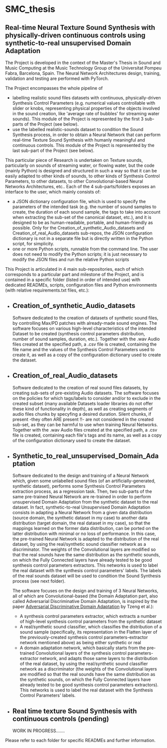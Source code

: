 # SMC_thesis
## Real-time Neural Texture Sound Synthesis with physically-driven continuous controls using synthetic-to-real unsupervised Domain Adaptation

The Project is developed in the context of the Master's Thesis in Sound and Music Computing at the Music Technology Group of the Universitat Pompeu Fabra, Barcelona, Spain.
The Neural Network Architectures design, training, validation and testing are performed with PyTorch.

The Project encompasses the whole pipeline of
- labelling realistic sound files datasets with continuous, physically-driven Synthesis Control Parameters (e.g. numerical values controllable with slider or knobs, representing physical properties of the objects involved in the sound creation, like 'average rate of bubbles' for streaming water sounds).
  This module of the Project is represented by the first 3 sub-parts of the Project (see below).
- use the labelled realistic-sounds dataset to condition the Sound Synthesis process, in order to obtain a Neural Network that can perform real-time Texture Sound Synthesis with humanly meaningful and continuous controls.
  This module of the Project is represented by the last sub-part of the Project (see below).
  
This particular piece of Research is undertaken on Texture sounds, particularly on sounds of streaming water, or flowing water, but the code (mainly Python) is designed and structured in such a way so that it can be easily adapted to other kinds of sounds, to other kinds of Synthesis Control Parameters, to other datasets, to other Convolutional-based Neural Networks Architectures, etc..
Each of the 4 sub-parts/folders exposes an interface to the user, which mainly consists of:
- a JSON dictionary configuration file, which is used to specify the parameters of the intended task (e.g. the number of sound samples to create, the duration of each sound sample, the tags to take into account when extracting the sub-set of the canonical dataset, etc.), and it is designed to be as human-readable, portable, and human-friendly as possible. Only for the Creation_of_synthetic_Audio_datasets and Creation_of_real_Audio_datasets sub-repos, the JSON configuration dictionary is not in a separate file but is directly written in the Python script, for simplicity.
- one or more Python scripts, runnable from the command line. The user does not need to modify the Python scripts; it is just necessary to modify the JSON files and run the relative Python scripts

This Project is articulated in 4 main sub-repositories, each of which corresponds to a particular part and milestone of the Project, and is contained in a specific folder (listed in order of intended use) with dedicated READMEs, scripts, configuration files and Python environments (with relative requirements.txt files, etc.):
- ## Creation_of_synthetic_Audio_datasets
    Software dedicated to the creation of datasets of synthetic sound files, by controlling Max/PD patches with already-made sound engines.
    The software focuses on various high-level characteristics of the intended Dataset to be created (synthesis control parameters distribution, number of sound samples, duration, etc.).
    Together with the .wav Audio files created at the specified path, a .csv file is created, containing the file name and the values of the Synthesis Control Parameters used to create it, as well as a copy of the configuration dictionary used to create the dataset.

- ## Creation_of_real_Audio_datasets
    Software dedicated to the creation of real sound files datasets, by creating sub-sets of pre-existing Audio datasets.
    The software focuses on the policies for which tags/labels to consider and/or to exclude in the created subset (many available Datasets loader libraries do not offer these kind of functionality in depth), as well as creating segments of audio files chunks by specyfing a desired duration. Silent chunks, if present -they often ARE present !!- are not considered in the created sub-set, as they can be harmful to use when training Neural Networks.
    Together with the .wav Audio files created at the specified path, a .csv file is created, containing each file's tags and its name, as well as a copy of the configuration dictionary used to create the dataset.

- ## Synthetic_to_real_unsupervised_Domain_Adaptation
    Software dedicated to the design and training of a Neural Network which, given some unlabelled sound files (of an artificially-generated, synthetic dataset), performs some Synthesis Control Parameters extraction process, as a regression task. Then, two sub-parts of the same pre-trained Neural Network are re-trained in order to perform unsupervised Domain Adaptation from the synthetic dataset to the real dataset. In fact, synthetic-to-real Unsupervised Domain Adaptation consists in adapting a Neural Network from a given data distribution (source domain, the synthetic dataset in my case) to another data distribution (target domain, the real dataset in my case), so that the mappings learned on the former data distribution, can be ported on the latter distribution with minimal or no loss of performance.
    In this case, the pre-trained Neural Network is adapted to the distribution of the real dataset, by using the real/synthetic sound classifier network as a discriminator. The weights of the Convolutional layers are modified so that the real sounds have the same distribution as the synthetic sounds, on which the Fully Connected layers have already tested to be good synthesis control parameters extractors. This networks is used to label the real dataset with the synthesis control parameters' labels.
    The labels of the real sounds dataset will be used to condition the Sound Synthesis process (see next folder).

    The software focuses on the design and training of 3 Neural Networks, all of which are Convolutional-based (the Domain Adaptation part, also called Adversarial Discriminative Domain Adaptation, is inspired by the paper [Adversarial Discriminative Domain Adaptation](https://arxiv.org/pdf/1702.05464.pdf) by Tzeng et al.):
    - A synthesis control parameters extractor, which extracts a number of high-level synthesis control parameters from the synthetic dataset
    - A real/synthetic sound classifier, which classifies the distribution of a sound sample (specifically, its representation in the Flatten layer of the previously-created synthesis control parameters-extractor network mentioned above) as being either synthetic or real
    - A domain adaptation network, which basically starts from the pre-trained Convolutional layers of the synthesis control parameters-extractor network, and adapts those same layers to the distribution of the real dataset, by using the real/synthetic sound classifier network as a discriminator (the weights of the Convolutional layers are modified so that the real sounds have the same distribution as the synthetic sounds, on which the Fully Connected layers have already tested to be good synthesis control parameters extractors). This networks is used to label the real dataset with the Synthesis Control Parameters' labels.

- ## Real time texture Sound Synthesis with continuous controls (pending)
    WORK IN PROGRESS.......

Please refer to each folder for specific READMEs and further information.
